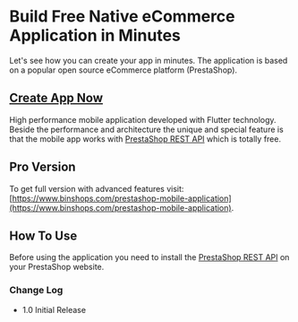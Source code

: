 # Build Free Native eCommerce Application in Minutes
Let's see how you can create your app in minutes. The application is based on a popular open source eCommerce platform (PrestaShop).
## [Create App Now](https://www.binshops.com/free-ecommerce-app)

High performance mobile application developed with Flutter technology. Beside the performance and architecture the unique and special feature is that the mobile app works with [PrestaShop REST API](https://www.binshops.com/prestashop-rest-api) which is totally free.

## Pro Version
To get full version with advanced features visit: [https://www.binshops.com/prestashop-mobile-application](https://www.binshops.com/prestashop-mobile-application).

## How To Use
Before using the application you need to install the [PrestaShop REST API](https://www.binshops.com/prestashop-rest-api) on your PrestaShop website. 

### Change Log
- 1.0 Initial Release
